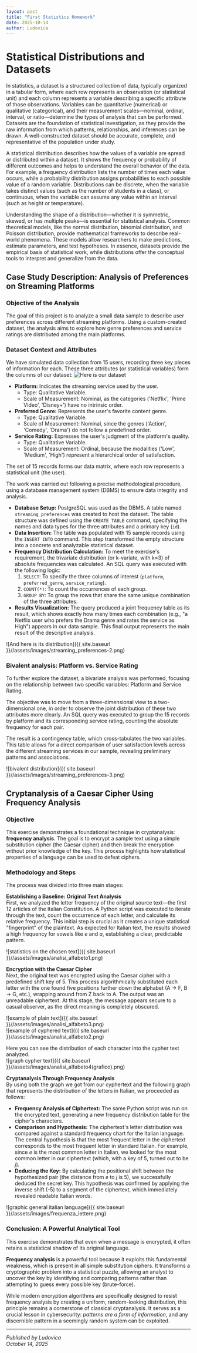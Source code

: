 ```yaml
---
layout: post
title: "First Statistics Homework"
date: 2025-10-14
author: Ludovica
---
```


<h1>Statistical Distributions and Datasets</h1>

In statistics, a dataset is a structured collection of data, typically organized in a tabular form, where each row represents an observation (or statistical unit) and each column represents a variable describing a specific attribute of those observations. Variables can be quantitative (numerical) or qualitative (categorical), and their measurement scales—nominal, ordinal, interval, or ratio—determine the types of analysis that can be performed. Datasets are the foundation of statistical investigation, as they provide the raw information from which patterns, relationships, and inferences can be drawn. A well-constructed dataset should be accurate, complete, and representative of the population under study.

A statistical distribution describes how the values of a variable are spread or distributed within a dataset. It shows the frequency or probability of different outcomes and helps to understand the overall behavior of the data. For example, a frequency distribution lists the number of times each value occurs, while a probability distribution assigns probabilities to each possible value of a random variable. Distributions can be discrete, when the variable takes distinct values (such as the number of students in a class), or continuous, when the variable can assume any value within an interval (such as height or temperature).

Understanding the shape of a distribution—whether it is symmetric, skewed, or has multiple peaks—is essential for statistical analysis. Common theoretical models, like the normal distribution, binomial distribution, and Poisson distribution, provide mathematical frameworks to describe real-world phenomena. These models allow researchers to make predictions, estimate parameters, and test hypotheses. In essence, datasets provide the empirical basis of statistical work, while distributions offer the conceptual tools to interpret and generalize from the data.

<h2>Case Study Description: Analysis of Preferences on Streaming Platforms</h2>

<h3>Objective of the Analysis</h3>
The goal of this project is to analyze a small data sample to describe user preferences across different streaming platforms. Using a custom-created dataset, the analysis aims to explore how genre preferences and service ratings are distributed among the main platforms.

<h3>Dataset Context and Attributes</h3>
We have simulated data collection from 15 users, recording three key pieces of information for each. These three attributes (or statistical variables) form the columns of our dataset:

<img src="{{ site.baseurl }}//assets/images/streaming_preferences-1.png" alt="Here is our dataset">

<ul>
  <li><strong>Platform:</strong> Indicates the streaming service used by the user.
    <ul>
      <li>Type: Qualitative Variable.</li>
      <li>Scale of Measurement: Nominal, as the categories ('Netflix', 'Prime Video', 'Disney+') have no intrinsic order.</li>
    </ul>
  </li>

  <li><strong>Preferred Genre:</strong> Represents the user's favorite content genre.
    <ul>
      <li>Type: Qualitative Variable.</li>
      <li>Scale of Measurement: Nominal, since the genres ('Action', 'Comedy', 'Drama') do not follow a predefined order.</li>
    </ul>
  </li>

  <li><strong>Service Rating:</strong> Expresses the user's judgment of the platform's quality.
    <ul>
      <li>Type: Qualitative Variable.</li>
      <li>Scale of Measurement: Ordinal, because the modalities ('Low', 'Medium', 'High') represent a hierarchical order of satisfaction.</li>
    </ul>
  </li>
</ul>

The set of 15 records forms our data matrix, where each row represents a statistical unit (the user).

The work was carried out following a precise methodological procedure, using a database management system (DBMS) to ensure data integrity and analysis.

<ul>
  <li><strong>Database Setup:</strong> PostgreSQL was used as the DBMS. A table named <code>streaming_preferences</code> was created to host the dataset. The table structure was defined using the <code>CREATE TABLE</code> command, specifying the names and data types for the three attributes and a primary key (<code>id</code>).</li>

  <li><strong>Data Insertion:</strong> The table was populated with 15 sample records using the <code>INSERT INTO</code> command. This step transformed the empty structure into a concrete and analyzable statistical dataset.</li>

  <li><strong>Frequency Distribution Calculation:</strong> To meet the exercise's requirement, the trivariate distribution (or k-variate, with k=3) of absolute frequencies was calculated. An SQL query was executed with the following logic:
    <ol>
      <li><code>SELECT</code>: To specify the three columns of interest (<code>platform</code>, <code>preferred_genre</code>, <code>service_rating</code>).</li>
      <li><code>COUNT(*)</code>: To count the occurrences of each group.</li>
      <li><code>GROUP BY</code>: To group the rows that share the same unique combination of the three attributes.</li>
    </ol>
  </li>

  <li><strong>Results Visualization:</strong> The query produced a joint frequency table as its result, which shows exactly how many times each combination (e.g., "a Netflix user who prefers the Drama genre and rates the service as High") appears in our data sample. This final output represents the main result of the descriptive analysis.</li>
</ul>

![And here is its distribution]({{ site.baseurl }}//assets/images/streaming_preferences-2.png)

<h3>Bivalent analysis: Platform vs. Service Rating</h3>
To further explore the dataset, a bivariate analysis was performed, focusing on the relationship between two specific variables: Platform and Service Rating.

The objective was to move from a three-dimensional view to a two-dimensional one, in order to observe the joint distribution of these two attributes more clearly. An SQL query was executed to group the 15 records by platform and its corresponding service rating, counting the absolute frequency for each pair.

The result is a contingency table, which cross-tabulates the two variables. This table allows for a direct comparison of user satisfaction levels across the different streaming services in our sample, revealing preliminary patterns and associations.

![bivalent distribution]({{ site.baseurl }}//assets/images/streaming_preferences-3.png)

<h2>Cryptanalysis of a Caesar Cipher Using Frequency Analysis</h2>

<h3>Objective</h3>
This exercise demonstrates a foundational technique in cryptanalysis: <strong>frequency analysis</strong>. The goal is to encrypt a sample text using a simple substitution cipher (the Caesar cipher) and then break the encryption without prior knowledge of the key. This process highlights how statistical properties of a language can be used to defeat ciphers.

<h3>Methodology and Steps</h3>
The process was divided into three main stages:

<strong>Establishing a Baseline: Original Text Analysis</strong>  
First, we analyzed the letter frequency of the original source text—the first 12 articles of the Italian Constitution. A Python script was executed to iterate through the text, count the occurrence of each letter, and calculate its relative frequency. This initial step is crucial as it creates a unique statistical "fingerprint" of the plaintext. As expected for Italian text, the results showed a high frequency for vowels like <em>e</em> and <em>a</em>, establishing a clear, predictable pattern.

![statistics on the chosen text]({{ site.baseurl }}//assets/images/analisi_alfabeto1.png)

<strong>Encryption with the Caesar Cipher</strong>  
Next, the original text was encrypted using the Caesar cipher with a predefined shift key of 5. This process algorithmically substituted each letter with the one found five positions further down the alphabet (A → F, B → G, etc.), wrapping around from Z back to A. The output was an unreadable ciphertext. At this stage, the message appears secure to a casual observer, as the direct meaning is completely obscured.

![example of plain text]({{ site.baseurl }}//assets/images/analisi_alfabeto3.png)  
![example of cyphered text]({{ site.baseurl }}//assets/images/analisi_alfabeto2.png)

Here you can see the distribution of each character into the cypher text analyzed.  
![graph cypher text]({{ site.baseurl }}//assets/images/analisi_alfabeto4(grafico).png)

<strong>Cryptanalysis Through Frequency Analysis</strong>  
By using both the graph we got from our cyphertext and the following graph that represents the distribution of the letters in Italian, we proceeded as follows:

<ul>
  <li><strong>Frequency Analysis of Ciphertext:</strong> The same Python script was run on the encrypted text, generating a new frequency distribution table for the cipher's characters.</li>
  <li><strong>Comparison and Hypothesis:</strong> The ciphertext's letter distribution was compared against a standard frequency chart for the Italian language. The central hypothesis is that the most frequent letter in the ciphertext corresponds to the most frequent letter in standard Italian. For example, since <em>e</em> is the most common letter in Italian, we looked for the most common letter in our ciphertext (which, with a key of 5, turned out to be <em>j</em>).</li>
  <li><strong>Deducing the Key:</strong> By calculating the positional shift between the hypothesized pair (the distance from <em>e</em> to <em>j</em> is 5), we successfully deduced the secret key. This hypothesis was confirmed by applying the inverse shift (-5) to a segment of the ciphertext, which immediately revealed readable Italian words.</li>
</ul>

![graphic general italian language]({{ site.baseurl }}//assets/images/frequenza_lettere.png)





<h3>Conclusion: A Powerful Analytical Tool</h3>
This exercise demonstrates that even when a message is encrypted, it often retains a statistical shadow of its original language.

<strong>Frequency analysis</strong> is a powerful tool because it exploits this fundamental weakness, which is present in all simple substitution ciphers. It transforms a cryptographic problem into a statistical puzzle, allowing an analyst to uncover the key by identifying and comparing patterns rather than attempting to guess every possible key (brute-force).

While modern encryption algorithms are specifically designed to resist frequency analysis by creating a uniform, random-looking distribution, this principle remains a cornerstone of classical cryptanalysis. It serves as a crucial lesson in cybersecurity: <em>patterns are a form of information</em>, and any discernible pattern in a seemingly random system can be exploited.

---

*Published by Ludovica*  
*October 14, 2025*
